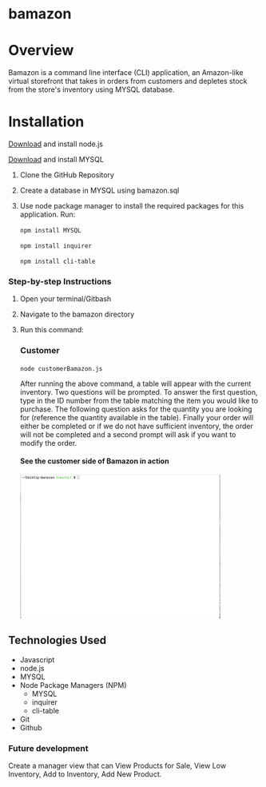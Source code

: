 # bamazon

# Overview


Bamazon is a command line interface (CLI) application, an Amazon-like virtual storefront that takes in orders from customers and depletes stock from the store's inventory using MYSQL database. 



# Installation


[Download](https://nodejs.org/en/download/) and install node.js

[Download](https://www.mysql.com/downloads/) and install MYSQL

1. Clone the GitHub Repository
2. Create a database in MYSQL using bamazon.sql
3. Use node package manager to install the required packages for this application. Run:

    `npm install MYSQL`

    `npm install inquirer`

    `npm install cli-table`



### **Step-by-step Instructions**

1. Open your terminal/Gitbash
2. Navigate to the bamazon directory
3. Run this command:

    ### **Customer** 
    `node customerBamazon.js`

    After running the above command, a table will appear with the current inventory. Two questions will be prompted. To answer the first question, type in the ID number from the table matching the item you would like to purchase. The following question asks for the quantity you are looking for (reference the quantity available in the table). Finally your order will either be completed or if we do not have sufficient inventory, the order will not be completed and a second prompt will ask if you want to modify the order. 

    #### See the customer side of Bamazon in action

     <img src = "images/customerBamazon.gif" width="400px"/>


## Technologies Used

* Javascript
* node.js 
* MYSQL
* Node Package Managers (NPM)
    * MYSQL
    * inquirer
    * cli-table
* Git
* Github

### Future development

Create a manager view that can View Products for Sale, View Low Inventory, Add to Inventory, Add New Product.

